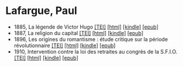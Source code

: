 # Lafargue, Paul

* 1885, La légende de Victor Hugo  <a class="file tei" href="https://hurlus.github.io/tei/lafargue1885_hugo.xml">[TEI]</a>  <a class="file html" href="https://hurlus.github.io/lafargue/lafargue1885_hugo.html">[html]</a>  <a class="file mobi" href="https://hurlus.github.io/lafargue/lafargue1885_hugo.mobi">[kindle]</a>  <a class="file epub" href="https://hurlus.github.io/lafargue/lafargue1885_hugo.epub">[epub]</a> 
* 1887, La religion du capital  <a class="file tei" href="https://hurlus.github.io/tei/lafargue1887_religion-capital.xml">[TEI]</a>  <a class="file html" href="https://hurlus.github.io/lafargue/lafargue1887_religion-capital.html">[html]</a>  <a class="file mobi" href="https://hurlus.github.io/lafargue/lafargue1887_religion-capital.mobi">[kindle]</a>  <a class="file epub" href="https://hurlus.github.io/lafargue/lafargue1887_religion-capital.epub">[epub]</a> 
* 1896, Les origines du romantisme : étude critique sur la période révolutionnaire  <a class="file tei" href="https://hurlus.github.io/tei/lafargue1896_romantisme.xml">[TEI]</a>  <a class="file html" href="https://hurlus.github.io/lafargue/lafargue1896_romantisme.html">[html]</a>  <a class="file mobi" href="https://hurlus.github.io/lafargue/lafargue1896_romantisme.mobi">[kindle]</a>  <a class="file epub" href="https://hurlus.github.io/lafargue/lafargue1896_romantisme.epub">[epub]</a> 
* 1910, Intervention contre la loi des retraites au congrès de la S.F.I.O.  <a class="file tei" href="https://hurlus.github.io/tei/lafargue1910_retraites.xml">[TEI]</a>  <a class="file html" href="https://hurlus.github.io/lafargue/lafargue1910_retraites.html">[html]</a>  <a class="file mobi" href="https://hurlus.github.io/lafargue/lafargue1910_retraites.mobi">[kindle]</a>  <a class="file epub" href="https://hurlus.github.io/lafargue/lafargue1910_retraites.epub">[epub]</a> 
